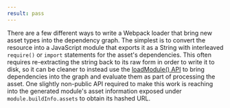```yaml
---
result: pass
---
```


There are a few different ways to write a Webpack loader that bring new asset types into the dependency graph. The simplest is to convert the resource into a JavaScript module that exports it as a String with interleaved `require()` or `import` statements for the asset's dependencies. This often requires re-extracting the string back to its raw form in order to write it to disk, so it can be cleaner to instead use the [loadModule() API](https://webpack.js.org/api/loaders/#thisloadmodule) to bring dependencies into the graph and evaluate them as part of processing the asset. One slightly non-public API required to make this work is reaching into the generated module's asset information exposed under `module.buildInfo.assets` to obtain its hashed URL.
